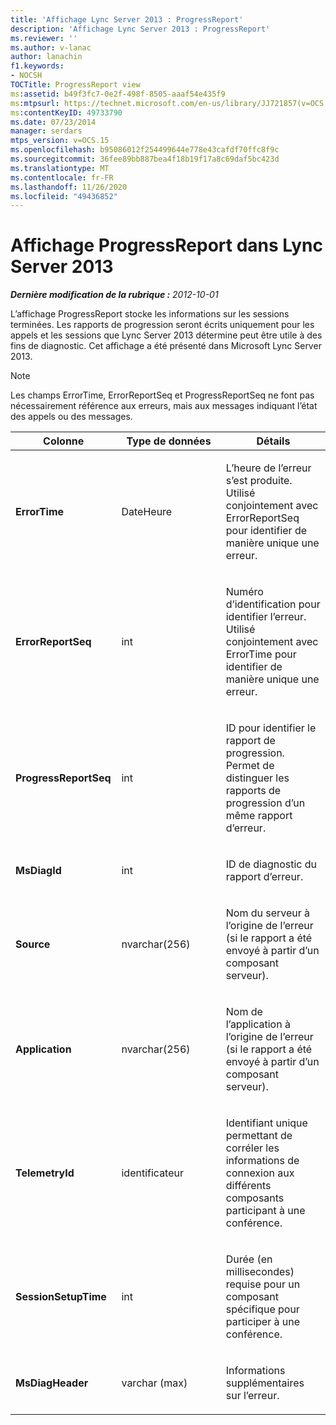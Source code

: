```yaml
---
title: 'Affichage Lync Server 2013 : ProgressReport'
description: 'Affichage Lync Server 2013 : ProgressReport'
ms.reviewer: ''
ms.author: v-lanac
author: lanachin
f1.keywords:
- NOCSH
TOCTitle: ProgressReport view
ms:assetid: b49f3fc7-0e2f-498f-8505-aaaf54e435f9
ms:mtpsurl: https://technet.microsoft.com/en-us/library/JJ721857(v=OCS.15)
ms:contentKeyID: 49733790
ms.date: 07/23/2014
manager: serdars
mtps_version: v=OCS.15
ms.openlocfilehash: b95086012f254499644e778e43cafdf70ffc8f9c
ms.sourcegitcommit: 36fee89bb887bea4f18b19f17a8c69daf5bc423d
ms.translationtype: MT
ms.contentlocale: fr-FR
ms.lasthandoff: 11/26/2020
ms.locfileid: "49436852"
---
```

# <a name="progressreport-view-in-lync-server-2013"></a>Affichage ProgressReport dans Lync Server 2013

<div data-xmlns="http://www.w3.org/1999/xhtml">

<div class="topic" data-xmlns="http://www.w3.org/1999/xhtml" data-msxsl="urn:schemas-microsoft-com:xslt" data-cs="https://msdn.microsoft.com/">

<div data-asp="https://msdn2.microsoft.com/asp">



</div>

<div id="mainSection">

<div id="mainBody">

<span> </span>

_**Dernière modification de la rubrique :** 2012-10-01_

L’affichage ProgressReport stocke les informations sur les sessions terminées. Les rapports de progression seront écrits uniquement pour les appels et les sessions que Lync Server 2013 détermine peut être utile à des fins de diagnostic. Cet affichage a été présenté dans Microsoft Lync Server 2013.

<div>


> [!NOTE]  
> Les champs ErrorTime, ErrorReportSeq et ProgressReportSeq ne font pas nécessairement référence aux erreurs, mais aux messages indiquant l’état des appels ou des messages.



</div>


<table>
<colgroup>
<col style="width: 33%" />
<col style="width: 33%" />
<col style="width: 33%" />
</colgroup>
<thead>
<tr class="header">
<th>Colonne</th>
<th>Type de données</th>
<th>Détails</th>
</tr>
</thead>
<tbody>
<tr class="odd">
<td><p><strong>ErrorTime</strong></p></td>
<td><p>DateHeure</p></td>
<td><p>L’heure de l’erreur s’est produite. Utilisé conjointement avec ErrorReportSeq pour identifier de manière unique une erreur.</p></td>
</tr>
<tr class="even">
<td><p><strong>ErrorReportSeq</strong></p></td>
<td><p>int</p></td>
<td><p>Numéro d’identification pour identifier l’erreur. Utilisé conjointement avec ErrorTime pour identifier de manière unique une erreur.</p></td>
</tr>
<tr class="odd">
<td><p><strong>ProgressReportSeq</strong></p></td>
<td><p>int</p></td>
<td><p>ID pour identifier le rapport de progression. Permet de distinguer les rapports de progression d’un même rapport d’erreur.</p></td>
</tr>
<tr class="even">
<td><p><strong>MsDiagId</strong></p></td>
<td><p>int</p></td>
<td><p>ID de diagnostic du rapport d’erreur.</p></td>
</tr>
<tr class="odd">
<td><p><strong>Source</strong></p></td>
<td><p>nvarchar(256)</p></td>
<td><p>Nom du serveur à l’origine de l’erreur (si le rapport a été envoyé à partir d’un composant serveur).</p></td>
</tr>
<tr class="even">
<td><p><strong>Application</strong></p></td>
<td><p>nvarchar(256)</p></td>
<td><p>Nom de l’application à l’origine de l’erreur (si le rapport a été envoyé à partir d’un composant serveur).</p></td>
</tr>
<tr class="odd">
<td><p><strong>TelemetryId</strong></p></td>
<td><p>identificateur</p></td>
<td><p>Identifiant unique permettant de corréler les informations de connexion aux différents composants participant à une conférence.</p></td>
</tr>
<tr class="even">
<td><p><strong>SessionSetupTime</strong></p></td>
<td><p>int</p></td>
<td><p>Durée (en millisecondes) requise pour un composant spécifique pour participer à une conférence.</p></td>
</tr>
<tr class="odd">
<td><p><strong>MsDiagHeader</strong></p></td>
<td><p>varchar (max)</p></td>
<td><p>Informations supplémentaires sur l’erreur.</p></td>
</tr>
</tbody>
</table>


</div>

<span> </span>

</div>

</div>

</div>

